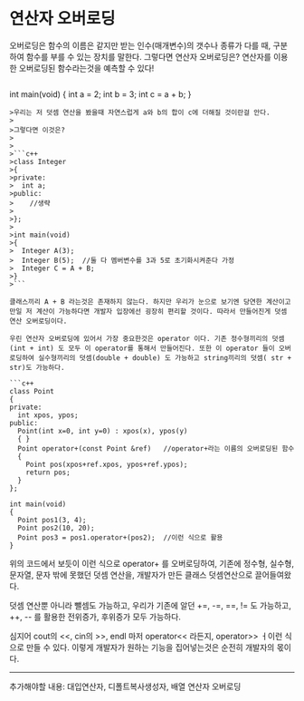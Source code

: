 # 연산자 오버로딩

오버로딩은 함수의 이름은 같지만 받는 인수(매개변수)의 갯수나 종류가 다를 때, 구분하여 함수를 부를 수 있는 장치를 말한다. 그렇다면 연산자 오버로딩은? 연산자를 이용한 오버로딩된 함수라는것을 예측할 수 있다!

>```c++
int main(void)
{
  int a = 2;
  int b = 3;
  int c = a + b;
}
```
>우리는 저 덧셈 연산을 봤을때 자연스럽게 a와 b의 합이 c에 더해질 것이란걸 안다.
>
>그렇다면 이것은?
>
>
>```c++
>class Integer
>{
>private:
>  int a;
>public:
>    //생략
>
>};
>
>int main(void)
>{
>  Integer A(3);
>  Integer B(5);  //둘 다 멤버변수를 3과 5로 초기화시켜준다 가정
>  Integer C = A + B;
>}
>```

클래스끼리 A + B 라는것은 존재하지 않는다. 하지만 우리가 눈으로 보기엔 당연한 계산이고 만일 저 계산이 가능하다면 개발자 입장에선 굉장히 편리할 것이다. 따라서 만들어진게 덧셈 연산 오버로딩이다.

우린 연산자 오버로딩에 있어서 가장 중요한것은 operator 이다. 기존 정수형끼리의 덧셈(int + int) 도 모두 이 operator를 통해서 만들어진다. 또한 이 operator 들이 오버로딩하여 실수형끼리의 덧셈(double + double) 도 가능하고 string끼리의 덧셈( str + str)도 가능하다.

```c++
class Point
{
private:
  int xpos, ypos;
public:
  Point(int x=0, int y=0) : xpos(x), ypos(y)
  { }
  Point operator+(const Point &ref)   //operator+라는 이름의 오버로딩된 함수
  {
    Point pos(xpos+ref.xpos, ypos+ref.ypos);
    return pos;
  }
};

int main(void)
{
  Point pos1(3, 4);
  Point pos2(10, 20);
  Point pos3 = pos1.operator+(pos2);  //이런 식으로 활용
}
```
위의 코드에서 보듯이 이런 식으로 operator+ 를 오버로딩하여, 기존에 정수형, 실수형, 문자열, 문자 밖에 못했던 덧셈 연산을, 개발자가 만든 클래스 덧셈연산으로 끌어들여왔다.

덧셈 연산뿐 아니라 뺄셈도 가능하고, 우리가 기존에 알던 +=, -=, ==, != 도 가능하고, ++, -- 를 활용한 전위증가, 후위증가 모두 가능하다.

심지어 cout의 <<, cin의 >>, endl 마저 operator<< 라든지, operator>> ㅓ이런 식으로 만들 수 있다. 이렇게 개발자가 원하는 기능을 집어넣는것은 순전히 개발자의 몫이다.


---
추가해야할 내용: 대입연산자, 디폴트복사생성자, 배열 연산자 오버로딩
